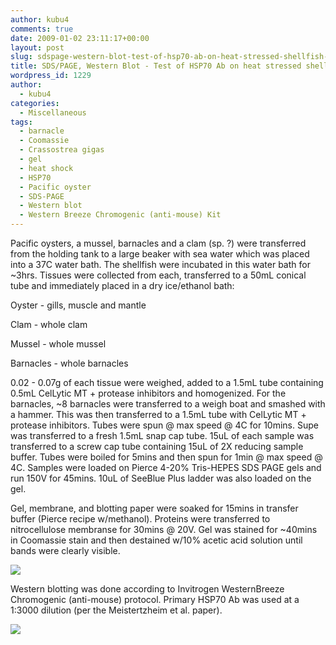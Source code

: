 ```yaml
---
author: kubu4
comments: true
date: 2009-01-02 23:11:17+00:00
layout: post
slug: sdspage-western-blot-test-of-hsp70-ab-on-heat-stressed-shellfish-for-fish441
title: SDS/PAGE, Western Blot - Test of HSP70 Ab on heat stressed shellfish for FISH441
wordpress_id: 1229
author:
  - kubu4
categories:
  - Miscellaneous
tags:
  - barnacle
  - Coomassie
  - Crassostrea gigas
  - gel
  - heat shock
  - HSP70
  - Pacific oyster
  - SDS-PAGE
  - Western blot
  - Western Breeze Chromogenic (anti-mouse) Kit
---
```


Pacific oysters, a mussel, barnacles and a clam (sp. ?) were transferred from the holding tank to a large beaker with sea water which was placed into a 37C water bath. The shellfish were incubated in this water bath for ~3hrs. Tissues were collected from each, transferred to a 50mL conical tube and immediately placed in a dry ice/ethanol bath:

Oyster - gills, muscle and mantle

Clam - whole clam

Mussel - whole mussel

Barnacles - whole barnacles

0.02 - 0.07g of each tissue were weighed, added to a 1.5mL tube containing 0.5mL CelLytic MT + protease inhibitors and homogenized. For the barnacles, ~8 barnacles were transferred to a weigh boat and smashed with a hammer. This was then transferred to a 1.5mL tube with CelLytic MT + protease inhibitors. Tubes were spun @ max speed @ 4C for 10mins. Supe was transferred to a fresh 1.5mL snap cap tube. 15uL of each sample was transferred to a screw cap tube containing 15uL of 2X reducing sample buffer. Tubes were boiled for 5mins and then spun for 1min @ max speed @ 4C. Samples were loaded on Pierce 4-20% Tris-HEPES SDS PAGE gels and run 150V for 45mins. 10uL of SeeBlue Plus ladder was also loaded on the gel.

Gel, membrane, and blotting paper were soaked for 15mins in transfer buffer (Pierce recipe w/methanol). Proteins were transferred to nitrocellulose membranse for 30mins @ 20V. Gel was stained for ~40mins in Coomassie stain and then destained w/10% acetic acid solution until bands were clearly visible.

![](https://eagle.fish.washington.edu/Arabidopsis/SDS-PAGE/20090102%20PAGE.JPG)

Western blotting was done according to Invitrogen WesternBreeze Chromogenic (anti-mouse) protocol. Primary HSP70 Ab was used at a 1:3000 dilution (per the Meistertzheim et al. paper).

![](https://eagle.fish.washington.edu/Arabidopsis/Western%20Blots/20090102%20labeled.png)
